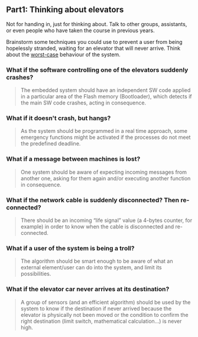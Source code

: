 Part1: Thinking about elevators
---------------------------

Not for handing in, just for thinking about. Talk to other groups, assistants, or even people who have taken the course in previous years.

Brainstorm some techniques you could use to prevent a user from being hopelessly stranded, waiting for an elevator that will never arrive. Think about the [worst-case](http://xkcd.com/748/) behaviour of the system.

### What if the software controlling one of the elevators suddenly crashes?
> The embedded system should have an independent SW code applied in a particular area of the Flash memory (Bootloader), which detects if the main SW code crashes, acting in consequence.

### What if it doesn't crash, but hangs?
> As the system should be programmed in a real time approach, some emergency functions might be activated if the processes do not meet the predefined deadline.

### What if a message between machines is lost?
> One system should be aware of expecting incoming messages from another one, asking for them again and/or executing another function in consequence.

### What if the network cable is suddenly disconnected? Then re-connected?
> There should be an incoming “life signal” value (a 4-bytes counter, for example) in order to know when the cable is disconnected and re-connected.

### What if a user of the system is being a troll?
> The algorithm should be smart enough to be aware of what an external element/user can do into the system, and limit its possibilities.

### What if the elevator car never arrives at its destination?
> A group of sensors (and an efficient algorithm) should be used by the system to know if the destination if never arrived because the elevator is physically not been moved or the condition to confirm the right destination (limit switch, mathematical calculation…) is never high.
